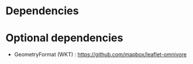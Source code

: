 # Dependencies


# Optional dependencies

* GeometryFormat (WKT) : https://github.com/mapbox/leaflet-omnivore


